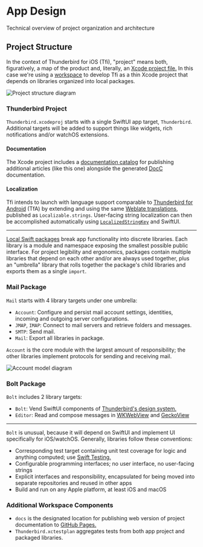 # App Design

Technical overview of project organization and architecture

## Project Structure

In the context of Thunderbird for iOS (Tfi), "project" means both, figuratively, a map of the product and, literally, an [Xcode project file.](https://developer.apple.com/documentation/xcode/creating-an-xcode-project-for-an-app) In this case we're using a [workspace](https://developer.apple.com/documentation/xcode/projects-and-workspaces) to develop Tfi as a thin Xcode project that depends on libraries organized into local packages.

![Project structure diagram](design-project.svg)

### Thunderbird Project

`Thunderbird.xcodeproj` starts with a single SwiftUI app target, `Thunderbird`. Additional targets will be added to support things like widgets, rich notifications and/or watchOS extensions.

#### Documentation

The Xcode project includes a [documentation catalog](https://developer.apple.com/documentation/xcode/adding-supplemental-content-to-a-documentation-catalog) for publishing additional articles (like this one) alongside the generated [DocC](https://www.swift.org/documentation/docc) documentation.

#### Localization

Tfi intends to launch with language support comparable to [Thunderbird for Android](https://github.com/thunderbird/thunderbird-android) (TfA) by extending and using the same [Weblate translations](hosted.weblate.org/projects/tb-android), published as `Localizable.strings`. User-facing string localization can then be accomplished automatically using [`LocalizedStringKey`](https://developer.apple.com/documentation/swiftui/localizedstringkey) and SwiftUI.

-----

[Local Swift packages](https://developer.apple.com/documentation/xcode/organizing-your-code-with-local-packages) break app functionality into discrete libraries. Each library is a module and namespace exposing the smallest possible public interface. For project legibility and ergonomics, packages contain multiple libraries that depend on each other and/or are always used together, plus an "umbrella" library that rolls together the package's child libraries and exports them as a single `import`.

### Mail Package

`Mail` starts with 4 library targets under one umbrella:

* `Account`: Configure and persist mail account settings, identities, incoming and outgoing server configurations.
* `JMAP`, `IMAP`: Connect to mail servers and retrieve folders and messages.
* `SMTP`: Send mail.
* `Mail`: Export all libraries in package.

`Account` is the core module with the largest amount of responsibility; the other libraries implement protocols for sending and receiving mail.

![Account model diagram](design-account.svg)

### Bolt Package

`Bolt` includes 2 library targets:

* `Bolt`: Vend SwiftUI components of [Thunderbird's design system.](https://bolt.thunderbird.net) 
* `Editor`: Read and compose messages in [WKWebView](https://developer.apple.com/documentation/webkit/wkwebview) and [GeckoView](https://github.com/mozilla/geckoview)

-----

`Bolt` is unusual, because it will depend on SwiftUI and implement UI specifically for iOS/watchOS. Generally, libraries follow these conventions:

* Corresponding test target containing unit test coverage for logic and anything computed; use [Swift Testing.](https://developer.apple.com/documentation/testing)
* Configurable programming interfaces; no user interface, no user-facing strings
* Explicit interfaces and responsibility, encapsulated for being moved into separate repositories and reused in other apps
* Build and run on any Apple platform, at least iOS and macOS

### Additional Workspace Components

* `docs` is the designated location for publishing web version of project documentation to [GitHub Pages.](https://pages.github.com)
* `Thunderbird.xctestplan` aggregates tests from both app project and packaged libraries.
